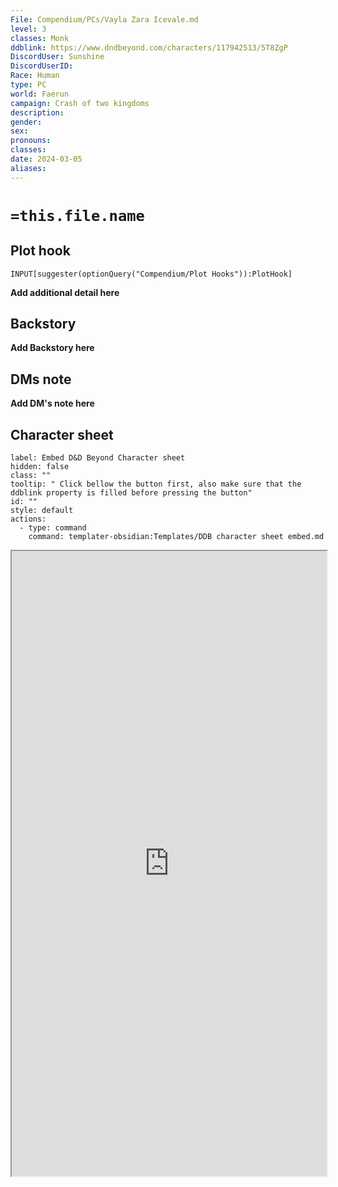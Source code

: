 ```yaml
---
File: Compendium/PCs/Vayla Zara Icevale.md
level: 3
classes: Monk
ddblink: https://www.dndbeyond.com/characters/117942513/5T8ZgP
DiscordUser: Sunshine
DiscordUserID: 
Race: Human
type: PC
world: Faerun
campaign: Crash of two kingdoms
description: 
gender: 
sex: 
pronouns: 
classes: 
date: 2024-03-05
aliases: 
---
```


# `=this.file.name`
## Plot hook
```meta-bind
INPUT[suggester(optionQuery("Compendium/Plot Hooks")):PlotHook]
```
**Add additional detail here**
## Backstory

**Add Backstory here**

## DMs note

**Add DM's note here**

## Character sheet

```meta-bind-button
label: Embed D&D Beyond Character sheet
hidden: false
class: ""
tooltip: " Click bellow the button first, also make sure that the ddblink property is filled before pressing the button"
id: ""
style: default
actions:
  - type: command
    command: templater-obsidian:Templates/DDB character sheet embed.md

```

<iframe src="https://www.dndbeyond.com/characters/117942513/5T8ZgP" style="width:100%; height:1000px;"></iframe>

